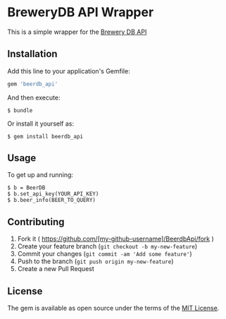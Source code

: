 # BreweryDB API Wrapper

This is a simple wrapper for the [Brewery DB API](http://www.brewerydb.com/) 

## Installation

Add this line to your application's Gemfile:

```ruby
gem 'beerdb_api'
```

And then execute:

    $ bundle

Or install it yourself as:

    $ gem install beerdb_api

## Usage

To get up and running:

    $ b = BeerDB
    $ b.set_api_key(YOUR_API_KEY)
    $ b.beer_info(BEER_TO_QUERY)

## Contributing

1. Fork it ( https://github.com/[my-github-username]/BeerdbApi/fork )
2. Create your feature branch (`git checkout -b my-new-feature`)
3. Commit your changes (`git commit -am 'Add some feature'`)
4. Push to the branch (`git push origin my-new-feature`)
5. Create a new Pull Request


## License

The gem is available as open source under the terms of the [MIT License](http://opensource.org/licenses/MIT).

